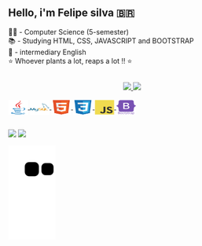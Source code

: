 ## Hello, i'm Felipe silva 🇧🇷

👨‍🎓 - Computer Science (5-semester) 
<br>📚 - Studying HTML, CSS, JAVASCRIPT and BOOTSTRAP
<br>🧠 - intermediary English
<br>⭐ Whoever plants a lot, reaps a lot !! ⭐

##
<div align="center">
  <a href="https://github.com/FelipeSilva-developer">
  <img height="150em" src="https://github-readme-stats.vercel.app/api?username=FelipeSilva-developer&show_icons=true&theme=dracula&include_all_commits=true&count_private=true"/>
  <img height="150em" src="https://github-readme-stats.vercel.app/api/top-langs/?username=FelipeSilva-developer&layout=compact&langs_count=7&theme=dracula"/>
</div>
<div style="display: inline_block"><br>
  <img align="center" alt="felipe-JAVA" height="30" width="40" src="https://github.com/devicons/devicon/blob/2ae2a900d2f041da66e950e4d48052658d850630/icons/java/java-original.svg">
  <img align="center" alt="felipe-SQL" height="30" width="40" src="https://github.com/devicons/devicon/blob/2ae2a900d2f041da66e950e4d48052658d850630/icons/mysql/mysql-original-wordmark.svg">
  <img align="center" alt="felipe-HTML" height="30" width="40" src="https://raw.githubusercontent.com/devicons/devicon/master/icons/html5/html5-original.svg">
  <img align="center" alt="felipe-CSS" height="30" width="40" src="https://raw.githubusercontent.com/devicons/devicon/master/icons/css3/css3-original.svg">
  <img align="center" alt="felipe-JAVASCRIPT" height="30" width="40" src="https://github.com/devicons/devicon/blob/master/icons/javascript/javascript-original.svg">
  <img align="center" alt="felipe-BOOTSTRAP" height="30" width="40" src="https://github.com/devicons/devicon/blob/master/icons/bootstrap/bootstrap-plain-wordmark.svg">
  </div>
  
  ##
  
  <div> 
  <a href = "mailto:Prolipe001@gmail.com"><img src="https://img.shields.io/badge/-Gmail-%23333?style=for-the-badge&logo=gmail&logoColor=white" target="_blank"></a>
  <a href = "https://www.linkedin.com/in/felipe-s-dev/" target="_blank"><img src="https://img.shields.io/badge/-LinkedIn-%230077B5?style=for-the-badge&logo=linkedin&logoColor=white" target="_blank"></a>  
  </div>
  
  ![Snake animation](https://github.com/FelipeSilva-developer/FelipeSilva/blob/output/github-contribution-grid-snake.svg)


